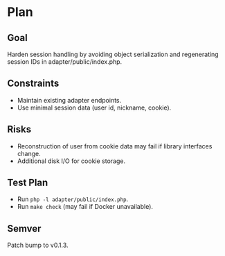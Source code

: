# Plan

## Goal
Harden session handling by avoiding object serialization and regenerating session IDs in adapter/public/index.php.

## Constraints
- Maintain existing adapter endpoints.
- Use minimal session data (user id, nickname, cookie).

## Risks
- Reconstruction of user from cookie data may fail if library interfaces change.
- Additional disk I/O for cookie storage.

## Test Plan
- Run `php -l adapter/public/index.php`.
- Run `make check` (may fail if Docker unavailable).

## Semver
Patch bump to v0.1.3.
